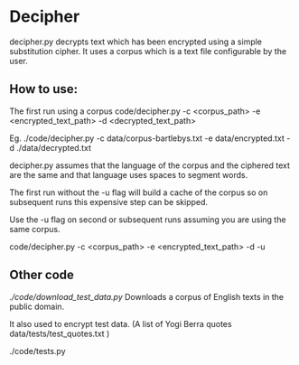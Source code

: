 # Decipher

decipher.py decrypts text which has been encrypted using a simple substitution cipher.
It uses a corpus which is a text file configurable by the user.  


## How to use:

The first run using a corpus
code/decipher.py -c <corpus_path> -e <encrypted_text_path> -d <decrypted_text_path>

Eg.
 ./code/decipher.py -c data/corpus-bartlebys.txt -e data/encrypted.txt  -d ./data/decrypted.txt

decipher.py assumes that the language of the corpus and the ciphered text are the same and that language uses spaces to segment words.

The first run without the -u flag will build a cache of the corpus so on subsequent runs this expensive step can be skipped. 

Use the -u flag on second or subsequent runs assuming you are using the same corpus.

code/decipher.py -c <corpus_path> -e <encrypted_text_path> -d <decryp
ted_text_path> -u 

## Other code
<em>./code/download_test_data.py</em>
Downloads a corpus of English texts in the public domain.  

It also used to encrypt test data. (A list of Yogi Berra quotes data/tests/test_quotes.txt )

./code/tests.py  










